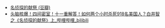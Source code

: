 - [名侦探的献祭 (豆瓣)](https://book.douban.com/subject/36512989/)
- [头脑核爆！四间密室！十一重解答！如何两个小时杀死918名美国人？白井智之《名侦探的献祭》上_哔哩哔哩_bilibili](https://www.bilibili.com/video/BV13JzvYsErz)
